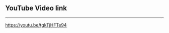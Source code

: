 ## YouTube Video link
--------------------------------------------------------------------

https://youtu.be/tgkTjHFTe94
